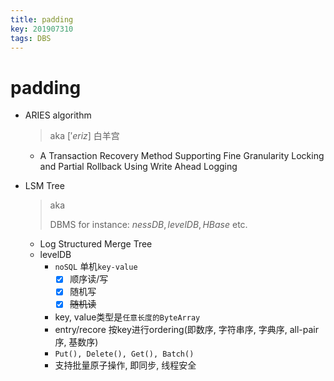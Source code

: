 ```yaml
---
title: padding
key: 201907310
tags: DBS
---
```


# padding

- ARIES algorithm 

  > aka $['eriz]$ 白羊宫

  - A Transaction Recovery Method Supporting Fine Granularity Locking and Partial Rollback Using Write Ahead Logging



<!--more-->



- LSM Tree

  > aka 
  >
  > DBMS for instance: $nessDB, levelDB, HBase$ etc.

  - Log Structured Merge Tree
  - levelDB
    - `noSQL` 单机`key-value`
       - [x] 顺序读/写
       - [x] 随机写
       - [x] ~~随机读~~
    - key, value类型是`任意长度的ByteArray`
    - entry/recore 按key进行ordering(即数序, 字符串序, 字典序, all-pair序, 基数序)
    - `Put(), Delete(), Get(), Batch()`
    - 支持批量原子操作, 即同步, 线程安全

